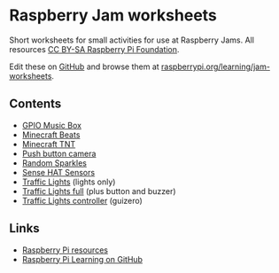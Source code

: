 # Raspberry Jam worksheets

Short worksheets for small activities for use at Raspberry Jams. All resources [CC BY-SA Raspberry Pi Foundation](https://github.com/raspberrypilearning/jam-worksheets/blob/master/LICENCE.md).

Edit these on [GitHub](https://github.com/raspberrypilearning/jam-worksheets) and browse them at [raspberrypi.org/learning/jam-worksheets](https://www.raspberrypi.org/learning/jam-worksheets/).

## Contents

- [GPIO Music Box](gpio-music-box/README.md)
- [Minecraft Beats](minecraft-beats/README.md)
- [Minecraft TNT](minecraft-tnt/README.md)
- [Push button camera](push-button-camera/README.md)
- [Random Sparkles](random-sparkles/README.md)
- [Sense HAT Sensors](sense-hat-sensors/README.md)
- [Traffic Lights](traffic-lights/README.md) (lights only)
- [Traffic Lights full](traffic-lights-full/README.md) (plus button and buzzer)
- [Traffic Lights controller](traffic-lights-controller/README.md) (guizero)

## Links

- [Raspberry Pi resources](https://www.raspberrypi.org/resources/)
- [Raspberry Pi Learning on GitHub](https://github.com/raspberrypilearning)
